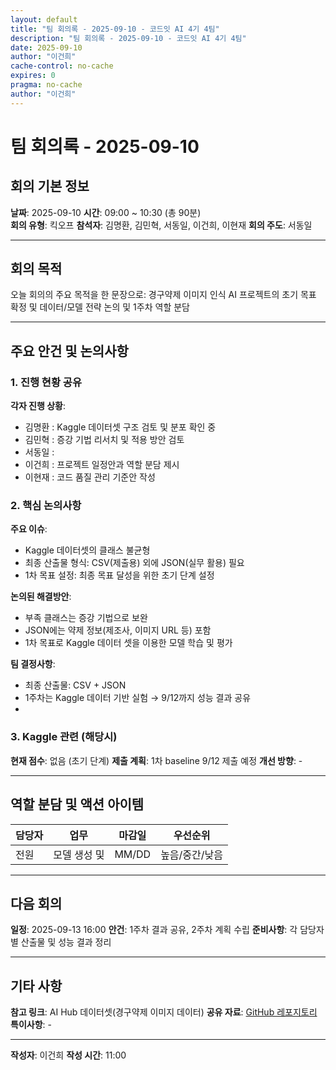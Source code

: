 ```yaml
---
layout: default
title: "팀 회의록 - 2025-09-10 - 코드잇 AI 4기 4팀"
description: "팀 회의록 - 2025-09-10 - 코드잇 AI 4기 4팀"
date: 2025-09-10
author: "이건희"
cache-control: no-cache
expires: 0
pragma: no-cache
author: "이건희"
---
```


# 팀 회의록 - 2025-09-10

## 회의 기본 정보
**날짜**: 2025-09-10
**시간**: 09:00 ~ 10:30 (총 90분)  
**회의 유형**: 킥오프
**참석자**: 김명환, 김민혁, 서동일, 이건희, 이현재
**회의 주도**: 서동일  

---

## 회의 목적
오늘 회의의 주요 목적을 한 문장으로: 경구약제 이미지 인식 AI 프로젝트의 초기 목표 확정 및 데이터/모델 전략 논의 및 1주차 역할 분담

---

## 주요 안건 및 논의사항

### 1. 진행 현황 공유
**각자 진행 상황**:
- 김명환 : Kaggle 데이터셋 구조 검토 및 분포 확인 중
- 김민혁 : 증강 기법 리서치 및 적용 방안 검토
- 서동일 :
- 이건희 : 프로젝트 일정안과 역할 분담 제시
- 이현재 : 코드 품질 관리 기준안 작성

### 2. 핵심 논의사항
**주요 이슈**:
- Kaggle 데이터셋의 클래스 불균형
- 최종 산출물 형식: CSV(제출용) 외에 JSON(실무 활용) 필요
- 1차 목표 설정: 최종 목표 달성을 위한 초기 단계 설정

**논의된 해결방안**:
- 부족 클래스는 증강 기법으로 보완
- JSON에는 약제 정보(제조사, 이미지 URL 등) 포함
- 1차 목표로 Kaggle 데이터 셋을 이용한 모델 학습 및 평가 

**팀 결정사항**:
- 최종 산출물: CSV + JSON
- 1주차는 Kaggle 데이터 기반 실험 → 9/12까지 성능 결과 공유
- 
### 3. Kaggle 관련 (해당시)
**현재 점수**: 없음 (초기 단계)
**제출 계획**: 1차 baseline 9/12 제출 예정
**개선 방향**: -

---

## 역할 분담 및 액션 아이템

| 담당자 | 업무       | 마감일 | 우선순위 |
|-----|----------|--------|----------|
| 전원  | 모델 생성 및  | MM/DD | 높음/중간/낮음 |

---

## 다음 회의
**일정**: 2025-09-13 16:00
**안건**: 1주차 결과 공유, 2주차 계획 수립
**준비사항**: 각 담당자별 산출물 및 성능 결과 정리

---

## 기타 사항
**참고 링크**: AI Hub 데이터셋(경구약제 이미지 데이터)
**공유 자료**: [GitHub 레포지토리](https://github.com/c0z0c/codeit_ai_health_eat/tree/master)
**특이사항**: - 

---

**작성자**: 이건희
**작성 시간**: 11:00